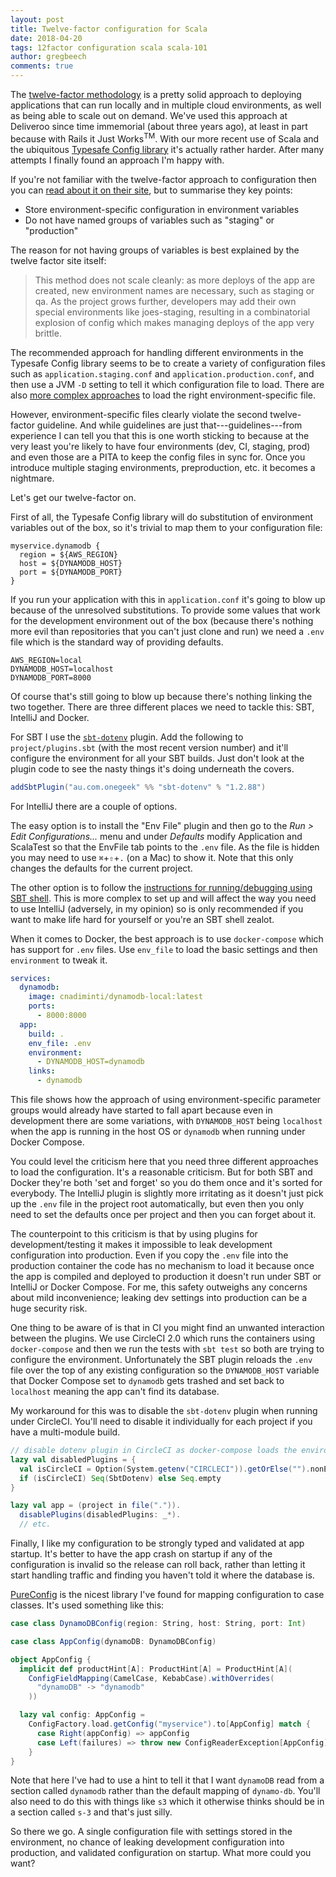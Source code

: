 ```yaml
---
layout: post
title: Twelve-factor configuration for Scala
date: 2018-04-20
tags: 12factor configuration scala scala-101
author: gregbeech
comments: true
---
```


The [twelve-factor methodology](https://12factor.net/) is a pretty solid approach to deploying applications that can run locally and in multiple cloud environments, as well as being able to scale out on demand. We've used this approach at Deliveroo since time immemorial (about three years ago), at least in part because with Rails it Just Works<sup>TM</sup>. With our more recent use of Scala and the ubiquitous [Typesafe Config library](https://github.com/lightbend/config) it's actually rather harder. After many attempts I finally found an approach I'm happy with.

If you're not familiar with the twelve-factor approach to configuration then you can [read about it on their site](https://12factor.net/config), but to summarise they key points:

- Store environment-specific configuration in environment variables
- Do not have named groups of variables such as "staging" or "production"

The reason for not having groups of variables is best explained by the twelve factor site itself:

> This method does not scale cleanly: as more deploys of the app are created, new environment names are necessary, such as staging or qa. As the project grows further, developers may add their own special environments like joes-staging, resulting in a combinatorial explosion of config which makes managing deploys of the app very brittle.

The recommended approach for handling different environments in the Typesafe Config library seems to be to create a variety of configuration files such as `application.staging.conf` and `application.production.conf`, and then use a JVM `-D` setting to tell it which configuration file to load. There are also [more complex approaches](https://www.stubbornjava.com/posts/environment-aware-configuration-with-typesafe-config) to load the right environment-specific file.

However, environment-specific files clearly violate the second twelve-factor guideline. And while guidelines are just that---guidelines---from experience I can tell you that this is one worth sticking to because at the very least you're likely to have four environments (dev, CI, staging, prod) and even those are a PITA to keep the config files in sync for. Once you introduce multiple staging environments, preproduction, etc. it becomes a nightmare.

Let's get our twelve-factor on.

First of all, the Typesafe Config library will do substitution of environment variables out of the box, so it's trivial to map them to your configuration file:

```hocon
myservice.dynamodb {
  region = ${AWS_REGION}
  host = ${DYNAMODB_HOST}
  port = ${DYNAMODB_PORT}
}
```

If you run your application with this in `application.conf` it's going to blow up because of the unresolved substitutions. To provide some values that work for the development environment out of the box (because there's nothing more evil than repositories that you can't just clone and run) we need a `.env` file which is the standard way of providing defaults.

```dotenv
AWS_REGION=local
DYNAMODB_HOST=localhost
DYNAMODB_PORT=8000
```

Of course that's still going to blow up because there's nothing linking the two together. There are three different places we need to tackle this: SBT, IntelliJ and Docker.

For SBT I use the [`sbt-dotenv`](https://github.com/mefellows/sbt-dotenv) plugin. Add the following to `project/plugins.sbt` (with the most recent version number) and it'll configure the environment for all your SBT builds. Just don't look at the plugin code to see the nasty things it's doing underneath the covers.

```scala
addSbtPlugin("au.com.onegeek" %% "sbt-dotenv" % "1.2.88")
```

For IntelliJ there are a couple of options.

The easy option is to install the "Env File" plugin and then go to the _Run > Edit Configurations..._ menu and under _Defaults_ modify Application and ScalaTest so that the EnvFile tab points to the `.env` file. As the file is hidden you may need to use `⌘`+`⇧`+`.` (on a Mac) to show it. Note that this only changes the defaults for the current project.

The other option is to follow the [instructions for running/debugging using SBT shell](https://www.jetbrains.com/help/idea/run-debug-and-test-scala.html). This is more complex to set up and will affect the way you need to use IntelliJ (adversely, in my opinion) so is only recommended if you want to make life hard for yourself or you're an SBT shell zealot.

When it comes to Docker, the best approach is to use `docker-compose` which has support for `.env` files. Use `env_file` to load the basic settings and then `environment` to tweak it.

```yaml
services:
  dynamodb:
    image: cnadiminti/dynamodb-local:latest
    ports:
      - 8000:8000
  app:
    build: .
    env_file: .env
    environment:
      - DYNAMODB_HOST=dynamodb
    links:
      - dynamodb
```

This file shows how the approach of using environment-specific parameter groups would already have started to fall apart because even in development there are some variations, with `DYNAMODB_HOST` being `localhost` when the app is running in the host OS or `dynamodb` when running under Docker Compose.

You could level the criticism here that you need three different approaches to load the configuration. It's a reasonable criticism. But for both SBT and Docker they're both 'set and forget' so you do them once and it's sorted for everybody. The IntelliJ plugin is slightly more irritating as it doesn't just pick up the `.env` file in the project root automatically, but even then you only need to set the defaults once per project and then you can forget about it.

The counterpoint to this criticism is that by using plugins for development/testing it makes it impossible to leak development configuration into production. Even if you copy the `.env` file into the production container the code has no mechanism to load it because once the app is compiled and deployed to production it doesn't run under SBT or IntelliJ or Docker Compose. For me, this safety outweighs any concerns about mild inconvenience; leaking dev settings into production can be a huge security risk.

One thing to be aware of is that in CI you might find an unwanted interaction between the plugins. We use CircleCI 2.0 which runs the containers using `docker-compose` and then we run the tests with `sbt test` so both are trying to configure the environment. Unfortunately the SBT plugin reloads the `.env` file over the top of any existing configuration so the `DYNAMODB_HOST` variable that Docker Compose set to `dynamodb` gets trashed and set back to `localhost` meaning the app can't find its database.

My workaround for this was to disable the `sbt-dotenv` plugin when running under CircleCI. You'll need to disable it individually for each project if you have a multi-module build.

```scala
// disable dotenv plugin in CircleCI as docker-compose loads the environment
lazy val disabledPlugins = {
  val isCircleCI = Option(System.getenv("CIRCLECI")).getOrElse("").nonEmpty
  if (isCircleCI) Seq(SbtDotenv) else Seq.empty
}

lazy val app = (project in file(".")).
  disablePlugins(disabledPlugins: _*).
  // etc.
```

Finally, I like my configuration to be strongly typed and validated at app startup. It's better to have the app crash on startup if any of the configuration is invalid so the release can roll back, rather than letting it start handling traffic and finding you haven't told it where the database is.

[PureConfig](https://github.com/pureconfig/pureconfig) is the nicest library I've found for mapping configuration to case classes. It's used something like this:

```scala
case class DynamoDBConfig(region: String, host: String, port: Int)

case class AppConfig(dynamoDB: DynamoDBConfig)

object AppConfig {
  implicit def productHint[A]: ProductHint[A] = ProductHint[A](
    ConfigFieldMapping(CamelCase, KebabCase).withOverrides(
      "dynamoDB" -> "dynamodb"
    ))

  lazy val config: AppConfig =
    ConfigFactory.load.getConfig("myservice").to[AppConfig] match {
      case Right(appConfig) => appConfig
      case Left(failures) => throw new ConfigReaderException[AppConfig](failures)
    }
}
```

Note that here I've had to use a hint to tell it that I want `dynamoDB` read from a section called `dynamodb` rather than the default mapping of `dynamo-db`. You'll also need to do this with things like `s3` which it otherwise thinks should be in a section called `s-3` and that's just silly.

So there we go. A single configuration file with settings stored in the environment, no chance of leaking development configuration into production, and validated configuration on startup. What more could you want?
